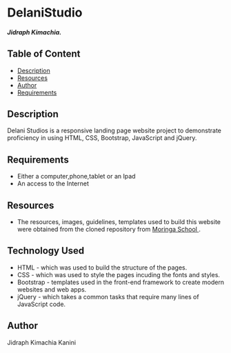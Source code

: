 # DelaniStudio
 
 ##### Jidraph Kimachia.
 
 ## Table of Content
 
 + [Description](#description)
 + [Resources](#resources)
 + [Author](#author)
 + [Requirements](#requirements)
 
 ## Description
 <p>Delani Studios is a responsive landing page website project to demonstrate proficiency in using HTML, CSS, Bootstrap, JavaScript and jQuery.</p>
 
 ## Requirements
 
 * Either a computer,phone,tablet or an Ipad
 * An access to the Internet
 
 ## Resources
* The resources, images, guidelines, templates used to build this website were obtained from the cloned repository from <a href="https//.www.moringaschool.com"> Moringa School </a>.
 
 ## Technology Used
 * HTML - which was used to build the structure of the pages.
 * CSS - which was used to style the pages incuding the fonts and styles.
 * Bootstrap - templates used in the front-end framework to create modern websites and web apps.
 * jQuery - which takes a  common tasks that require many lines of JavaScript code. 
 
 ## Author
 Jidraph Kimachia Kanini
